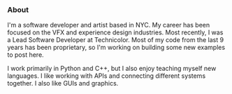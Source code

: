 ### About
I'm a software developer and artist based in NYC. My career has been focused on the VFX and experience design industries. Most recently, I was a Lead Software Developer at Technicolor. Most of my code from the last 9 years has been proprietary, so I'm working on building some new examples to post here.

I work primarily in Python and C++, but I also enjoy teaching myself new languages. I like working with APIs and connecting different systems together. I also like GUIs and graphics.
<!--
**kimash/kimash** is a ✨ _special_ ✨ repository because its `README.md` (this file) appears on your GitHub profile.

Here are some ideas to get you started:

- 🔭 I’m currently working on ...
- 🌱 I’m currently learning ...
- 👯 I’m looking to collaborate on ...
- 🤔 I’m looking for help with ...
- 💬 Ask me about ...
- 📫 How to reach me: ...
- 😄 Pronouns: ...
- ⚡ Fun fact: ...
-->
